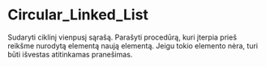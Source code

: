 # Circular_Linked_List

<p>Sudaryti ciklinį vienpusį sąrašą. Parašyti procedūrą, kuri įterpia prieš reikšme nurodytą elementą naują elementą. Jeigu tokio elemento nėra, turi būti išvestas atitinkamas pranešimas.</p>
